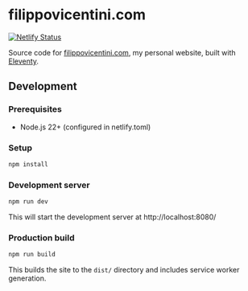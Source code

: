 # filippovicentini.com

[![Netlify Status](https://api.netlify.com/api/v1/badges/57999461-2350-4da3-8788-ca4e0e6dcb30/deploy-status)](https://app.netlify.com/sites/filippovicentini.com/deploys)

Source code for [filippovicentini.com](https://filippovicentini.com), my personal website, built with [Eleventy](https://www.11ty.io).

## Development

### Prerequisites
- Node.js 22+ (configured in netlify.toml)

### Setup
```bash
npm install
```

### Development server
```bash
npm run dev
```
This will start the development server at http://localhost:8080/

### Production build
```bash
npm run build
```
This builds the site to the `dist/` directory and includes service worker generation.